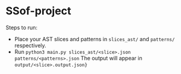 # SSof-project

Steps to run:
- Place your AST slices and patterns in `slices_ast/` and `patterns/` respectively.
- Run `python3 main.py slices_ast/<slice>.json patterns/<patterns>.json` The output will appear in `output/<slice>.output.json}`
